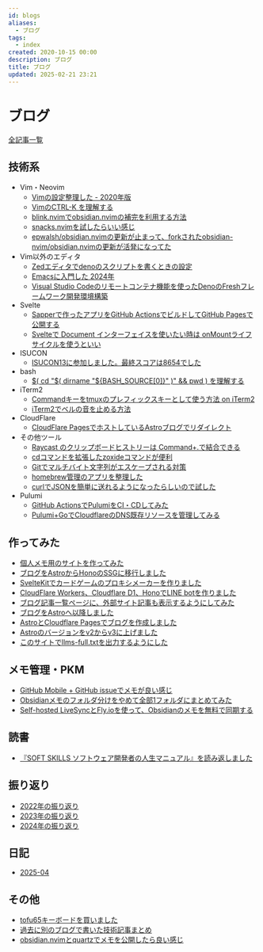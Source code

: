 ```yaml
---
id: blogs
aliases:
  - ブログ
tags:
  - index
created: 2020-10-15 00:00
description: ブログ
title: ブログ
updated: 2025-02-21 23:21
---
```


# ブログ

[全記事一覧](/blog)

## 技術系

- Vim・Neovim
    - [Vimの設定整理した - 2020年版](blog/vim-configurations-2020.md)
    - [VimのCTRL-K <Space>を理解する](blog/understanding-vim-ctrl-k-space.md)
    - [blink.nvimでobsidian.nvimの補完を利用する方法](blog/20250212090856.md)
    - [snacks.nvimを試したらいい感じ](blog/20250213233832.md)
    - [epwalsh/obsidian.nvimの更新が止まって、forkされたobsidian-nvim/obsidian.nvimの更新が活発になってた](blog/20250306081644.md)
- Vim以外のエディタ
    - [Zedエディタでdenoのスクリプトを書くときの設定](blog/zed-editor-settings-for-deno.md)
    - [Emacsに入門した 2024年](blog/getting-started-emacs-2024.md)
    - [Visual Studio Codeのリモートコンテナ機能を使ったDenoのFreshフレームワーク開発環境構築](blog/vscode-remote-container-deno-fresh-setup.md)
- Svelte
    - [Sapperで作ったアプリをGitHub ActionsでビルドしてGitHub Pagesで公開する](blog/deploy-sapper-app-with-github-actions-to-pages.md)
    - [Svelteで Document インターフェイスを使いたい時は onMountライフサイクルを使うといい](blog/svelte-document-interface-using-onmount.md)
- ISUCON
    - [ISUCON13に参加しました。最終スコアは8654でした](blog/isucon13.md)
- bash
    - [$( cd "$( dirname "${BASH_SOURCE[0]}" )" && pwd ) を理解する](blog/understanding-bash-source.md)
- iTerm2
    - [Commandキーをtmuxのプレフィックスキーとして使う方法 on iTerm2](blog/Command-as-tmux-prefix-key.md)
    - [iTerm2でベルの音を止める方法](blog/mute-iterm2-bell.md)
- CloudFlare
    - [CloudFlare PagesでホストしているAstroブログでリダイレクト](blog/setting-up-redirects-astro-cloudflare-pages.md)
- その他ツール
    - [Raycast のクリップボードヒストリーは Command+.で結合できる](blog/raycast-clipboard-history-merge-with-cmd-period.md)
    - [cdコマンドを拡張したzoxideコマンドが便利](blog/zoxide-a-convenient-extension-of-the-cd-command.md)
    - [Gitでマルチバイト文字列がエスケープされる対策](blog/avoid-multibyte-character-escape.md)
    - [homebrew管理のアプリを整理した](blog/20250223101856.md)
    - [curlでJSONを簡単に送れるようになったらしいので試した](blog/20250222161644.md)
- Pulumi
    - [GitHub ActionsでPulumiをCI・CDしてみた](blog/trying-cicd-with-pulumi-using-github-actions.md)
    - [Pulumi+GoでCloudflareのDNS既存リソースを管理してみる](blog/managing-and-importing-existing-cloudflare-dns-resources-pulumi-go.md)

## 作ってみた

- [個人メモ用のサイトを作ってみた](blog/20240609205514.md)
- [ブログをAstroからHonoのSSGに移行しました](blog/blog-migration-astro-to-hono.md)
- [SvelteKitでカードゲームのプロキシメーカーを作りました](blog/created-a-card-game-proxy-maker-with-SvelteKit.md)
- [CloudFlare Workers、Cloudflare D1、HonoでLINE botを作りました](blog/creating-line-bot-with-cloudflare-workers-d1-and-hono.md)
- [ブログ記事一覧ページに、外部サイト記事も表示するようにしてみた](blog/astro-blog-article-index-external-links.md)
- [ブログをAstroへ以降しました](blog/first-post.md)
- [AstroとCloudflare Pagesでブログを作成しました](blog/astro-and-cloudflare-pages-blog-creation.md)
- [Astroのバージョンをv2からv3に上げました](blog/update-astro-v2-to-v3.md)
- [このサイトでllms-full.txtを出力するようにした](blog/20250221222552.md)

## メモ管理・PKM

- [GitHub Mobile + GitHub issueでメモが良い感じ](blog/github-mobile-and-issue-as-memo.md)
- [Obsidianメモのフォルダ分けをやめて全部1フォルダにまとめてみた](blog/flat-obsidian-is-good.md)
- [Self-hosted LiveSyncとFly.ioを使って、Obsidianのメモを無料で同期する](blog/sync-obsidian-notes-free-Self-hosted-LiveSync-flyio.md)

## 読書

- [『SOFT SKILLS ソフトウェア開発者の人生マニュアル』を読み返しました](blog/reading-soft-skills-the-software-developers-life-manual.md)

## 振り返り

- [2022年の振り返り](blog/2022-summary.md)
- [2023年の振り返り](blog/2023-summary.md)
- [2024年の振り返り](blog/20250208234431.md)

## 日記

- [2025-04](blog/2025-04.md)

## その他

- [tofu65キーボードを買いました](blog/tofu65-keyboard-review.md)
- [過去に別のブログで書いた技術記事まとめ](blog/past-technical-articles-collection.md)
- [obsidian.nvimとquartzでメモを公開したら良い感じ](blog/20250409232616.md)
